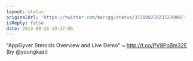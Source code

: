 ```yaml
---
layout: status
originalUrl: 'https://twitter.com/marcgg/status/372080278237220865'
isReply: false
date: 2013-08-26 19:37:05
---
```


"AppGyver Steroids Overview and Live Demo" ~ http://t.co/PV8PoBm32E (by @youngkasi)
